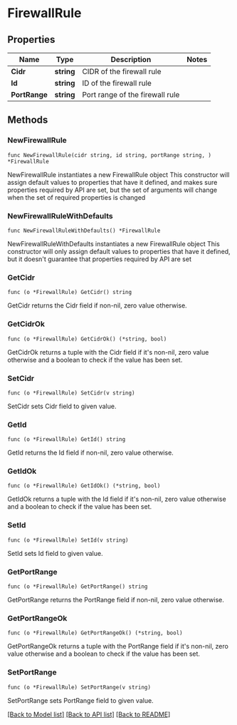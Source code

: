 # FirewallRule

## Properties

Name | Type | Description | Notes
------------ | ------------- | ------------- | -------------
**Cidr** | **string** | CIDR of the firewall rule | 
**Id** | **string** | ID of the firewall rule | 
**PortRange** | **string** | Port range of the firewall rule | 

## Methods

### NewFirewallRule

`func NewFirewallRule(cidr string, id string, portRange string, ) *FirewallRule`

NewFirewallRule instantiates a new FirewallRule object
This constructor will assign default values to properties that have it defined,
and makes sure properties required by API are set, but the set of arguments
will change when the set of required properties is changed

### NewFirewallRuleWithDefaults

`func NewFirewallRuleWithDefaults() *FirewallRule`

NewFirewallRuleWithDefaults instantiates a new FirewallRule object
This constructor will only assign default values to properties that have it defined,
but it doesn't guarantee that properties required by API are set

### GetCidr

`func (o *FirewallRule) GetCidr() string`

GetCidr returns the Cidr field if non-nil, zero value otherwise.

### GetCidrOk

`func (o *FirewallRule) GetCidrOk() (*string, bool)`

GetCidrOk returns a tuple with the Cidr field if it's non-nil, zero value otherwise
and a boolean to check if the value has been set.

### SetCidr

`func (o *FirewallRule) SetCidr(v string)`

SetCidr sets Cidr field to given value.


### GetId

`func (o *FirewallRule) GetId() string`

GetId returns the Id field if non-nil, zero value otherwise.

### GetIdOk

`func (o *FirewallRule) GetIdOk() (*string, bool)`

GetIdOk returns a tuple with the Id field if it's non-nil, zero value otherwise
and a boolean to check if the value has been set.

### SetId

`func (o *FirewallRule) SetId(v string)`

SetId sets Id field to given value.


### GetPortRange

`func (o *FirewallRule) GetPortRange() string`

GetPortRange returns the PortRange field if non-nil, zero value otherwise.

### GetPortRangeOk

`func (o *FirewallRule) GetPortRangeOk() (*string, bool)`

GetPortRangeOk returns a tuple with the PortRange field if it's non-nil, zero value otherwise
and a boolean to check if the value has been set.

### SetPortRange

`func (o *FirewallRule) SetPortRange(v string)`

SetPortRange sets PortRange field to given value.



[[Back to Model list]](../README.md#documentation-for-models) [[Back to API list]](../README.md#documentation-for-api-endpoints) [[Back to README]](../README.md)



